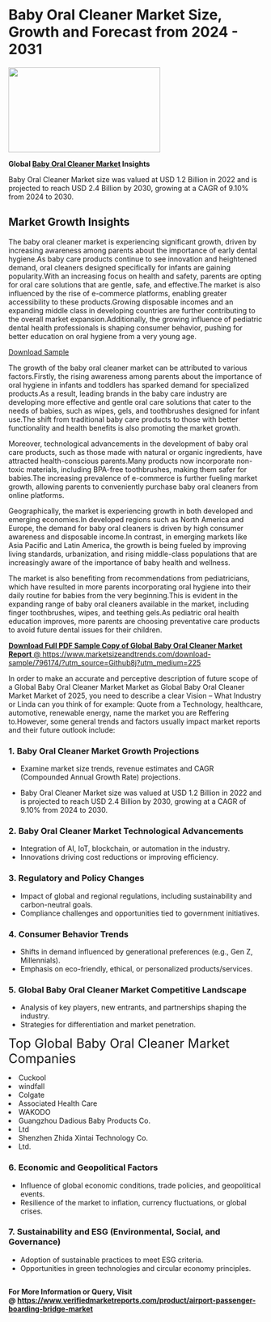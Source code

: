 <H1>Baby Oral Cleaner Market Size, Growth and Forecast from 2024 - 2031</H1><img class="aligncenter size-medium wp-image-584254" src="https://thirdeyenews.in/wp-content/uploads/2024/09/Global-Market-Research-300x168.jpeg" alt="" width="300" height="168" /><p><strong>Global&nbsp;<a href="https://www.marketsizeandtrends.com/download-sample/796174/?utm_source=Github8j?utm_medium=225">Baby Oral Cleaner Market</a> Insights</strong></p><p>Baby Oral Cleaner Market size was valued at USD 1.2 Billion in 2022 and is projected to reach USD 2.4 Billion by 2030, growing at a CAGR of 9.10% from 2024 to 2030.</p><p><h2>Market Growth Insights</h2> <p>The baby oral cleaner market is experiencing significant growth, driven by increasing awareness among parents about the importance of early dental hygiene.As baby care products continue to see innovation and heightened demand, oral cleaners designed specifically for infants are gaining popularity.With an increasing focus on health and safety, parents are opting for oral care solutions that are gentle, safe, and effective.The market is also influenced by the rise of e-commerce platforms, enabling greater accessibility to these products.Growing disposable incomes and an expanding middle class in developing countries are further contributing to the overall market expansion.Additionally, the growing influence of pediatric dental health professionals is shaping consumer behavior, pushing for better education on oral hygiene from a very young age.</p> <p><a href="#">Download Sample</a></p> <p>The growth of the baby oral cleaner market can be attributed to various factors.Firstly, the rising awareness among parents about the importance of oral hygiene in infants and toddlers has sparked demand for specialized products.As a result, leading brands in the baby care industry are developing more effective and gentle oral care solutions that cater to the needs of babies, such as wipes, gels, and toothbrushes designed for infant use.The shift from traditional baby care products to those with better functionality and health benefits is also promoting the market growth.</p> <p>Moreover, technological advancements in the development of baby oral care products, such as those made with natural or organic ingredients, have attracted health-conscious parents.Many products now incorporate non-toxic materials, including BPA-free toothbrushes, making them safer for babies.The increasing prevalence of e-commerce is further fueling market growth, allowing parents to conveniently purchase baby oral cleaners from online platforms.</p> <p>Geographically, the market is experiencing growth in both developed and emerging economies.In developed regions such as North America and Europe, the demand for baby oral cleaners is driven by high consumer awareness and disposable income.In contrast, in emerging markets like Asia Pacific and Latin America, the growth is being fueled by improving living standards, urbanization, and rising middle-class populations that are increasingly aware of the importance of baby health and wellness.</p> <p>The market is also benefiting from recommendations from pediatricians, which have resulted in more parents incorporating oral hygiene into their daily routine for babies from the very beginning.This is evident in the expanding range of baby oral cleaners available in the market, including finger toothbrushes, wipes, and teething gels.As pediatric oral health education improves, more parents are choosing preventative care products to avoid future dental issues for their children.</p> <p><a href="#"></p><p><span class=""><strong>Download Full PDF Sample Copy of Global Baby Oral Cleaner Market Report</strong> @ <a href="https://www.marketsizeandtrends.com/download-sample/796174/?utm_source=Github8j?utm_medium=225" target="_blank">https://www.marketsizeandtrends.com/download-sample/796174/?utm_source=Github8j?utm_medium=225</a></span></p><p>In order to make an accurate and perceptive description of future scope of a Global&nbsp;Baby Oral Cleaner Market Market as Global&nbsp;Baby Oral Cleaner Market Market of 2025, you need to describe a clear Vision &ndash; What Industry or Linda can you think of for example: Quote from a Technology, healthcare, automotive, renewable energy, name the market you are Reffering to.However, some general trends and factors usually impact market reports and their future outlook include:</p><h3>1.&nbsp;<strong>Baby Oral Cleaner Market Growth Projections</strong></h3><ul><li>Examine market size trends, revenue estimates and CAGR (Compounded Annual Growth Rate) projections.</li><li><p>Baby Oral Cleaner Market size was valued at USD 1.2 Billion in 2022 and is projected to reach USD 2.4 Billion by 2030, growing at a CAGR of 9.10% from 2024 to 2030.</p></li></ul><h3>2.&nbsp;<strong>Baby Oral Cleaner Market Technological Advancements</strong></h3><ul><li>Integration of AI, IoT, blockchain, or automation in the industry.</li><li>Innovations driving cost reductions or improving efficiency.</li></ul><h3>3.&nbsp;<strong>Regulatory and Policy Changes</strong></h3><ul><li>Impact of global and regional regulations, including sustainability and carbon-neutral goals.</li><li>Compliance challenges and opportunities tied to government initiatives.</li></ul><h3>4.&nbsp;<strong>Consumer Behavior Trends</strong></h3><ul><li>Shifts in demand influenced by generational preferences (e.g., Gen Z, Millennials).</li><li>Emphasis on eco-friendly, ethical, or personalized products/services.</li></ul><h3>5.&nbsp;<strong>Global Baby Oral Cleaner Market Competitive Landscape</strong></h3><ul><li>Analysis of key players, new entrants, and partnerships shaping the industry.</li><li>Strategies for differentiation and market penetration.</li></ul><p data-pm-slice="1 1 []"><span style="color: inherit; font-family: inherit; font-size: 25px;">Top Global Baby Oral Cleaner Market Companies</span></p><div class="" data-test-id=""><p><li>Cuckool</li><li> windfall</li><li> Colgate</li><li> Associated Health Care</li><li> WAKODO</li><li> Guangzhou Dadious Baby Products Co.</li><li> Ltd</li><li> Shenzhen Zhida Xintai Technology Co.</li><li> Ltd.</li></p></div><h3>6.&nbsp;<strong>Economic and Geopolitical Factors</strong></h3><ul><li>Influence of global economic conditions, trade policies, and geopolitical events.</li><li>Resilience of the market to inflation, currency fluctuations, or global crises.</li></ul><h3>7.&nbsp;<strong>Sustainability and ESG (Environmental, Social, and Governance)</strong></h3><ul><li>Adoption of sustainable practices to meet ESG criteria.</li><li>Opportunities in green technologies and circular economy principles.</li></ul><h2><strong style="font-size: 14px;">For More Information or Query, Visit @&nbsp;</strong><a style="background-color: #ffffff; font-size: 14px;" href="https://www.marketsizeandtrends.com/report/baby-oral-cleaner-market/" target="_blank">https://www.verifiedmarketreports.com/product/airport-passenger-boarding-bridge-market</a></h2>